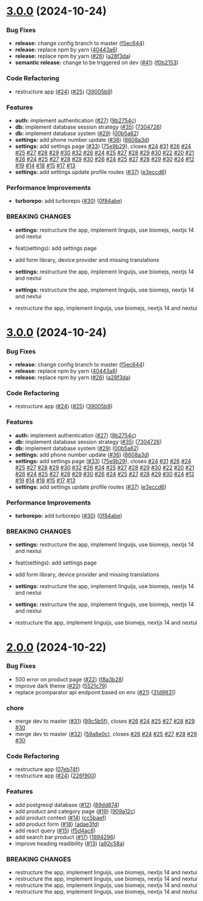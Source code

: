 # [3.0.0](https://github.com/Clement-Muth/pcomparator/compare/v2.0.0...v3.0.0) (2024-10-24)


### Bug Fixes

* **release:** change config branch to master ([f5ec644](https://github.com/Clement-Muth/pcomparator/commit/f5ec64434ef07a4ae8202fb362d04dfc4b6bf16a))
* **release:** replace npm by yarn ([40443a6](https://github.com/Clement-Muth/pcomparator/commit/40443a6d79ad630cbdfc920e3ec74ece42238b4b))
* **release:** replace npm by yarn ([#26](https://github.com/Clement-Muth/pcomparator/issues/26)) ([a28f3da](https://github.com/Clement-Muth/pcomparator/commit/a28f3da4d63d63f2d9faca24ac5274a601746bb4))
* **semantic release:** change to be triggered on dev ([#41](https://github.com/Clement-Muth/pcomparator/issues/41)) ([f0b2153](https://github.com/Clement-Muth/pcomparator/commit/f0b215305dc3975bbdfebd802e436678059fd100))


### Code Refactoring

* restructure app ([#24](https://github.com/Clement-Muth/pcomparator/issues/24)) ([#25](https://github.com/Clement-Muth/pcomparator/issues/25)) ([39005b9](https://github.com/Clement-Muth/pcomparator/commit/39005b9e09a1d5e5c64e355a9bdf3e9f1f18799f))


### Features

* **auth:** implement authentication ([#27](https://github.com/Clement-Muth/pcomparator/issues/27)) ([9b2754c](https://github.com/Clement-Muth/pcomparator/commit/9b2754c6d325f4c087b406ee403b523583b70e9c))
* **db:** implement database session strategy ([#35](https://github.com/Clement-Muth/pcomparator/issues/35)) ([7304726](https://github.com/Clement-Muth/pcomparator/commit/73047263d3a377da4cfb3e6b76c649b8f974a28e))
* **db:** implement database system ([#29](https://github.com/Clement-Muth/pcomparator/issues/29)) ([00b5a62](https://github.com/Clement-Muth/pcomparator/commit/00b5a6292baf96d67ff2d030aff157716cd600ac))
* **settings:** add phone number update ([#36](https://github.com/Clement-Muth/pcomparator/issues/36)) ([8608a3d](https://github.com/Clement-Muth/pcomparator/commit/8608a3d5c2ffe6ad6c77af1466d0bce72d8bc4b6))
* **settings:** add settings page ([#33](https://github.com/Clement-Muth/pcomparator/issues/33)) ([75e9b29](https://github.com/Clement-Muth/pcomparator/commit/75e9b29d667a80052a8654badeedbde628569785)), closes [#24](https://github.com/Clement-Muth/pcomparator/issues/24) [#31](https://github.com/Clement-Muth/pcomparator/issues/31) [#26](https://github.com/Clement-Muth/pcomparator/issues/26) [#24](https://github.com/Clement-Muth/pcomparator/issues/24) [#25](https://github.com/Clement-Muth/pcomparator/issues/25) [#27](https://github.com/Clement-Muth/pcomparator/issues/27) [#28](https://github.com/Clement-Muth/pcomparator/issues/28) [#29](https://github.com/Clement-Muth/pcomparator/issues/29) [#30](https://github.com/Clement-Muth/pcomparator/issues/30) [#32](https://github.com/Clement-Muth/pcomparator/issues/32) [#26](https://github.com/Clement-Muth/pcomparator/issues/26) [#24](https://github.com/Clement-Muth/pcomparator/issues/24) [#25](https://github.com/Clement-Muth/pcomparator/issues/25) [#27](https://github.com/Clement-Muth/pcomparator/issues/27) [#28](https://github.com/Clement-Muth/pcomparator/issues/28) [#29](https://github.com/Clement-Muth/pcomparator/issues/29) [#30](https://github.com/Clement-Muth/pcomparator/issues/30) [#22](https://github.com/Clement-Muth/pcomparator/issues/22) [#20](https://github.com/Clement-Muth/pcomparator/issues/20) [#21](https://github.com/Clement-Muth/pcomparator/issues/21) [#26](https://github.com/Clement-Muth/pcomparator/issues/26) [#24](https://github.com/Clement-Muth/pcomparator/issues/24) [#25](https://github.com/Clement-Muth/pcomparator/issues/25) [#27](https://github.com/Clement-Muth/pcomparator/issues/27) [#28](https://github.com/Clement-Muth/pcomparator/issues/28) [#29](https://github.com/Clement-Muth/pcomparator/issues/29) [#30](https://github.com/Clement-Muth/pcomparator/issues/30) [#26](https://github.com/Clement-Muth/pcomparator/issues/26) [#24](https://github.com/Clement-Muth/pcomparator/issues/24) [#25](https://github.com/Clement-Muth/pcomparator/issues/25) [#27](https://github.com/Clement-Muth/pcomparator/issues/27) [#28](https://github.com/Clement-Muth/pcomparator/issues/28) [#29](https://github.com/Clement-Muth/pcomparator/issues/29) [#30](https://github.com/Clement-Muth/pcomparator/issues/30) [#24](https://github.com/Clement-Muth/pcomparator/issues/24) [#12](https://github.com/Clement-Muth/pcomparator/issues/12) [#19](https://github.com/Clement-Muth/pcomparator/issues/19) [#14](https://github.com/Clement-Muth/pcomparator/issues/14) [#18](https://github.com/Clement-Muth/pcomparator/issues/18) [#15](https://github.com/Clement-Muth/pcomparator/issues/15) [#17](https://github.com/Clement-Muth/pcomparator/issues/17) [#13](https://github.com/Clement-Muth/pcomparator/issues/13)
* **settings:** add settings update profile routes ([#37](https://github.com/Clement-Muth/pcomparator/issues/37)) ([e3eccd6](https://github.com/Clement-Muth/pcomparator/commit/e3eccd67a707d5fcbe0604b4c251df6553c110aa))


### Performance Improvements

* **turborepo:** add turborepo ([#30](https://github.com/Clement-Muth/pcomparator/issues/30)) ([0f84abe](https://github.com/Clement-Muth/pcomparator/commit/0f84abec436eabda203c98422dc80b8cfa2112df))


### BREAKING CHANGES

* **settings:** restructure the app, implement linguijs, use biomejs, nextjs 14 and nextui

* feat(settings): add settings page

* add form library, device provider and missing translations
* **settings:** restructure the app, implement linguijs, use biomejs, nextjs 14 and nextui
* **settings:** restructure the app, implement linguijs, use biomejs, nextjs 14 and nextui
* restructure the app, implement linguijs, use biomejs, nextjs 14 and nextui

# [3.0.0](https://github.com/Clement-Muth/pcomparator/compare/v2.0.0...v3.0.0) (2024-10-24)


### Bug Fixes

* **release:** change config branch to master ([f5ec644](https://github.com/Clement-Muth/pcomparator/commit/f5ec64434ef07a4ae8202fb362d04dfc4b6bf16a))
* **release:** replace npm by yarn ([40443a6](https://github.com/Clement-Muth/pcomparator/commit/40443a6d79ad630cbdfc920e3ec74ece42238b4b))
* **release:** replace npm by yarn ([#26](https://github.com/Clement-Muth/pcomparator/issues/26)) ([a28f3da](https://github.com/Clement-Muth/pcomparator/commit/a28f3da4d63d63f2d9faca24ac5274a601746bb4))


### Code Refactoring

* restructure app ([#24](https://github.com/Clement-Muth/pcomparator/issues/24)) ([#25](https://github.com/Clement-Muth/pcomparator/issues/25)) ([39005b9](https://github.com/Clement-Muth/pcomparator/commit/39005b9e09a1d5e5c64e355a9bdf3e9f1f18799f))


### Features

* **auth:** implement authentication ([#27](https://github.com/Clement-Muth/pcomparator/issues/27)) ([9b2754c](https://github.com/Clement-Muth/pcomparator/commit/9b2754c6d325f4c087b406ee403b523583b70e9c))
* **db:** implement database session strategy ([#35](https://github.com/Clement-Muth/pcomparator/issues/35)) ([7304726](https://github.com/Clement-Muth/pcomparator/commit/73047263d3a377da4cfb3e6b76c649b8f974a28e))
* **db:** implement database system ([#29](https://github.com/Clement-Muth/pcomparator/issues/29)) ([00b5a62](https://github.com/Clement-Muth/pcomparator/commit/00b5a6292baf96d67ff2d030aff157716cd600ac))
* **settings:** add phone number update ([#36](https://github.com/Clement-Muth/pcomparator/issues/36)) ([8608a3d](https://github.com/Clement-Muth/pcomparator/commit/8608a3d5c2ffe6ad6c77af1466d0bce72d8bc4b6))
* **settings:** add settings page ([#33](https://github.com/Clement-Muth/pcomparator/issues/33)) ([75e9b29](https://github.com/Clement-Muth/pcomparator/commit/75e9b29d667a80052a8654badeedbde628569785)), closes [#24](https://github.com/Clement-Muth/pcomparator/issues/24) [#31](https://github.com/Clement-Muth/pcomparator/issues/31) [#26](https://github.com/Clement-Muth/pcomparator/issues/26) [#24](https://github.com/Clement-Muth/pcomparator/issues/24) [#25](https://github.com/Clement-Muth/pcomparator/issues/25) [#27](https://github.com/Clement-Muth/pcomparator/issues/27) [#28](https://github.com/Clement-Muth/pcomparator/issues/28) [#29](https://github.com/Clement-Muth/pcomparator/issues/29) [#30](https://github.com/Clement-Muth/pcomparator/issues/30) [#32](https://github.com/Clement-Muth/pcomparator/issues/32) [#26](https://github.com/Clement-Muth/pcomparator/issues/26) [#24](https://github.com/Clement-Muth/pcomparator/issues/24) [#25](https://github.com/Clement-Muth/pcomparator/issues/25) [#27](https://github.com/Clement-Muth/pcomparator/issues/27) [#28](https://github.com/Clement-Muth/pcomparator/issues/28) [#29](https://github.com/Clement-Muth/pcomparator/issues/29) [#30](https://github.com/Clement-Muth/pcomparator/issues/30) [#22](https://github.com/Clement-Muth/pcomparator/issues/22) [#20](https://github.com/Clement-Muth/pcomparator/issues/20) [#21](https://github.com/Clement-Muth/pcomparator/issues/21) [#26](https://github.com/Clement-Muth/pcomparator/issues/26) [#24](https://github.com/Clement-Muth/pcomparator/issues/24) [#25](https://github.com/Clement-Muth/pcomparator/issues/25) [#27](https://github.com/Clement-Muth/pcomparator/issues/27) [#28](https://github.com/Clement-Muth/pcomparator/issues/28) [#29](https://github.com/Clement-Muth/pcomparator/issues/29) [#30](https://github.com/Clement-Muth/pcomparator/issues/30) [#26](https://github.com/Clement-Muth/pcomparator/issues/26) [#24](https://github.com/Clement-Muth/pcomparator/issues/24) [#25](https://github.com/Clement-Muth/pcomparator/issues/25) [#27](https://github.com/Clement-Muth/pcomparator/issues/27) [#28](https://github.com/Clement-Muth/pcomparator/issues/28) [#29](https://github.com/Clement-Muth/pcomparator/issues/29) [#30](https://github.com/Clement-Muth/pcomparator/issues/30) [#24](https://github.com/Clement-Muth/pcomparator/issues/24) [#12](https://github.com/Clement-Muth/pcomparator/issues/12) [#19](https://github.com/Clement-Muth/pcomparator/issues/19) [#14](https://github.com/Clement-Muth/pcomparator/issues/14) [#18](https://github.com/Clement-Muth/pcomparator/issues/18) [#15](https://github.com/Clement-Muth/pcomparator/issues/15) [#17](https://github.com/Clement-Muth/pcomparator/issues/17) [#13](https://github.com/Clement-Muth/pcomparator/issues/13)
* **settings:** add settings update profile routes ([#37](https://github.com/Clement-Muth/pcomparator/issues/37)) ([e3eccd6](https://github.com/Clement-Muth/pcomparator/commit/e3eccd67a707d5fcbe0604b4c251df6553c110aa))


### Performance Improvements

* **turborepo:** add turborepo ([#30](https://github.com/Clement-Muth/pcomparator/issues/30)) ([0f84abe](https://github.com/Clement-Muth/pcomparator/commit/0f84abec436eabda203c98422dc80b8cfa2112df))


### BREAKING CHANGES

* **settings:** restructure the app, implement linguijs, use biomejs, nextjs 14 and nextui

* feat(settings): add settings page

* add form library, device provider and missing translations
* **settings:** restructure the app, implement linguijs, use biomejs, nextjs 14 and nextui
* **settings:** restructure the app, implement linguijs, use biomejs, nextjs 14 and nextui
* restructure the app, implement linguijs, use biomejs, nextjs 14 and nextui

# [2.0.0](https://github.com/Clement-Muth/pcomparator/compare/v1.0.1...v2.0.0) (2024-10-22)


### Bug Fixes

* 500 error on product page ([#22](https://github.com/Clement-Muth/pcomparator/issues/22)) ([f8a3b28](https://github.com/Clement-Muth/pcomparator/commit/f8a3b285388d78dea1b9d28819bac6f226c6ca4f))
* improve dark theme ([#20](https://github.com/Clement-Muth/pcomparator/issues/20)) ([5521c79](https://github.com/Clement-Muth/pcomparator/commit/5521c795a0d9c6d4a4182a9b490b893ddc31e474))
* replace pcomparator api endpoint based on env ([#21](https://github.com/Clement-Muth/pcomparator/issues/21)) ([31d9831](https://github.com/Clement-Muth/pcomparator/commit/31d9831ca412b3ca1b95f64bb9750a8b959d355f))


### chore

* merge dev to master ([#31](https://github.com/Clement-Muth/pcomparator/issues/31)) ([99c5b5f](https://github.com/Clement-Muth/pcomparator/commit/99c5b5fc9fb809f63e21c98982a221bc8c388b06)), closes [#26](https://github.com/Clement-Muth/pcomparator/issues/26) [#24](https://github.com/Clement-Muth/pcomparator/issues/24) [#25](https://github.com/Clement-Muth/pcomparator/issues/25) [#27](https://github.com/Clement-Muth/pcomparator/issues/27) [#28](https://github.com/Clement-Muth/pcomparator/issues/28) [#29](https://github.com/Clement-Muth/pcomparator/issues/29) [#30](https://github.com/Clement-Muth/pcomparator/issues/30)
* merge dev to master ([#32](https://github.com/Clement-Muth/pcomparator/issues/32)) ([59a8e0c](https://github.com/Clement-Muth/pcomparator/commit/59a8e0c83663d64d94845ad4a93fa18d2ac44376)), closes [#26](https://github.com/Clement-Muth/pcomparator/issues/26) [#24](https://github.com/Clement-Muth/pcomparator/issues/24) [#25](https://github.com/Clement-Muth/pcomparator/issues/25) [#27](https://github.com/Clement-Muth/pcomparator/issues/27) [#28](https://github.com/Clement-Muth/pcomparator/issues/28) [#29](https://github.com/Clement-Muth/pcomparator/issues/29) [#30](https://github.com/Clement-Muth/pcomparator/issues/30)


### Code Refactoring

* restructure app ([07eb74f](https://github.com/Clement-Muth/pcomparator/commit/07eb74f22b89d8ddc82dc74c982c63a03b452490))
* restructure app ([#24](https://github.com/Clement-Muth/pcomparator/issues/24)) ([226f900](https://github.com/Clement-Muth/pcomparator/commit/226f900fff0671e45a63eb37f17c8a4754c100bb))


### Features

* add postgresql database ([#12](https://github.com/Clement-Muth/pcomparator/issues/12)) ([89dd874](https://github.com/Clement-Muth/pcomparator/commit/89dd874af4776b86801393e530e28b4d5731dc5a))
* add product and category page ([#19](https://github.com/Clement-Muth/pcomparator/issues/19)) ([909a12c](https://github.com/Clement-Muth/pcomparator/commit/909a12c7e8c81a001515a17fc01fd7a1c0d2e5a8))
* add product context ([#14](https://github.com/Clement-Muth/pcomparator/issues/14)) ([cc5baef](https://github.com/Clement-Muth/pcomparator/commit/cc5baef60df6068570e3989b5969fcd5619152b2))
* add product form ([#18](https://github.com/Clement-Muth/pcomparator/issues/18)) ([adae3fd](https://github.com/Clement-Muth/pcomparator/commit/adae3fda712d6a03ac54d4570a88e15bf1701c37))
* add react query ([#15](https://github.com/Clement-Muth/pcomparator/issues/15)) ([f5d4ac8](https://github.com/Clement-Muth/pcomparator/commit/f5d4ac89195c28df818d6eaf360a25b46c0f0794))
* add search bar product ([#17](https://github.com/Clement-Muth/pcomparator/issues/17)) ([1894296](https://github.com/Clement-Muth/pcomparator/commit/1894296d5b9cdb9e1f7dd343ce6c6582216b2126))
* improve heading readibility ([#13](https://github.com/Clement-Muth/pcomparator/issues/13)) ([a92c58a](https://github.com/Clement-Muth/pcomparator/commit/a92c58a52405a31e9f90ce3b22b356dc3779e745))


### BREAKING CHANGES

* restructure the app, implement linguijs, use biomejs, nextjs 14 and nextui
* restructure the app, implement linguijs, use biomejs, nextjs 14 and nextui
* restructure the app, implement linguijs, use biomejs, nextjs 14 and nextui
* restructure the app, implement linguijs, use biomejs, nextjs 14 and nextui
